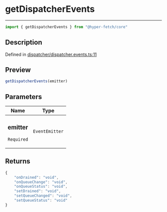 

# getDispatcherEvents

<div class="api-docs__separator" data-reactroot="">

---

</div><div class="api-docs__import" data-reactroot="">

```ts
import { getDispatcherEvents } from "@hyper-fetch/core"
```

</div><div class="api-docs__section">

## Description

</div><div class="api-docs__description"><span class="api-docs__do-not-parse">



</span></div><p class="api-docs__definition">

Defined in [dispatcher/dispatcher.events.ts:11](https://github.com/BetterTyped/hyper-fetch/blob/479dcad6/packages/core/src/dispatcher/dispatcher.events.ts#L11)

</p><div class="api-docs__section">

## Preview

</div><div class="api-docs__preview fn">

```ts
getDispatcherEvents(emitter)
```

</div><div class="api-docs__section">

## Parameters

</div><div class="api-docs__parameters"><table><thead><tr><th>Name</th><th>Type</th></tr></thead><tbody><tr param-data="emitter"><td class="api-docs__param-name required">

### emitter 

`Required`

</td><td class="api-docs__param-type">

`EventEmitter`

</td></tr></tbody></table></div><div class="api-docs__section">

## Returns

</div><div class="api-docs__returns">

```ts
{
    "onDrained": "void",
    "onQueueChange": "void",
    "onQueueStatus": "void",
    "setDrained": "void",
    "setQueueChanged": "void",
    "setQueueStatus": "void"
}
```

</div>